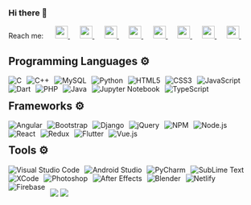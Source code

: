 ### Hi there 👋
<!--
**anuragbansal009/anuragbansal009** is a ✨ _special_ ✨ repository because its `README.md` (this file) appears on your GitHub profile.
--> Reach me: &nbsp;&nbsp;&nbsp;&nbsp; <a href="https://wa.me/919814502568">
  <img src="https://img.icons8.com/color/16/000000/whatsapp--v1.png" width="25px;">
</a> &nbsp;&nbsp;&nbsp;&nbsp; <a href="https://www.linkedin.com/in/anurag-bansal-1196291b7/">
  <img src="https://image.flaticon.com/icons/png/512/174/174857.png" width="25px;">
</a> &nbsp;&nbsp;&nbsp;&nbsp; <a href="mailto:bansal.anurag568@gmail.com">
  <img src="https://img.icons8.com/color/48/000000/gmail--v2.png" width="25px;">
</a> &nbsp;&nbsp;&nbsp;&nbsp; <a href="http://steamcommunity.com/id/anuragbansal">
  <img src="https://img.icons8.com/fluent/48/000000/steam.png" width="25px;">
</a> &nbsp;&nbsp;&nbsp;&nbsp; <a href="https://twitter.com/anuragbansal009">
  <img src="https://image.flaticon.com/icons/svg/733/733579.svg" width="25px;">
</a> &nbsp;&nbsp;&nbsp;&nbsp; <a href="https://reddit.com/user/anuragab">
  <img src="https://img.icons8.com/color/48/000000/reddit.png" width="25px;">
</a> &nbsp;&nbsp;&nbsp;&nbsp; <a href="https://www.facebook.com/anuragbansal009">
  <img src="https://img.icons8.com/color/48/000000/facebook-new.png" width="25px;">
</a> &nbsp;&nbsp;&nbsp;&nbsp; <a href="https://www.instagram.com/anuragbansal009/">
  <img src="https://img.icons8.com/fluent/48/000000/instagram-new.png" width="25px;">
</a> &nbsp;&nbsp;&nbsp;&nbsp; <h2>
  <b>Programming Languages ⚙️ </b>
</h2>
<section>
  <img style="float: left; margin-right: 10px;" alt="C" src="https://img.shields.io/badge/c-%2300599C.svg?style=for-the-badge&logo=c&logoColor=white" />
  <img style="float: left; margin-right: 10px;" alt="C++" src="https://img.shields.io/badge/c++-%2300599C.svg?style=for-the-badge&logo=c%2B%2B&logoColor=white" />
  <img style="float: left; margin-right: 10px;" alt="MySQL" src="https://img.shields.io/badge/mysql-%23161616.svg?style=for-the-badge&logo=mysql&logoColor=white" />
  <img style="float: left; margin-right: 10px;" alt="Python" src="https://img.shields.io/badge/python-3670A0?style=for-the-badge&logo=python&logoColor=ffdd54" />
  <img style="float: left; margin-right: 10px;" alt="HTML5" src="https://img.shields.io/badge/html5-%23E34F26.svg?style=for-the-badge&logo=html5&logoColor=white" />
  <img style="float: left; margin-right: 10px;" alt="CSS3" src="https://img.shields.io/badge/css3-%231572B6.svg?style=for-the-badge&logo=css3&logoColor=white" />
  <img style="float: left; margin-right: 10px;" alt="JavaScript" src="https://img.shields.io/badge/javascript-%23323330.svg?style=for-the-badge&logo=javascript&logoColor=%23F7DF1E" />
  <img style="float: left; margin-right: 10px;" alt="Dart" src="https://img.shields.io/badge/dart-%230175C2.svg?style=for-the-badge&logo=dart&logoColor=white" />
  <img style="float: left; margin-right: 10px;" alt="PHP" src="https://img.shields.io/badge/php-%23777BB4.svg?style=for-the-badge&logo=php&logoColor=white" />
  <img style="float: left; margin-right: 10px;" alt="Java" src="https://img.shields.io/badge/java-%23ED8B00.svg?style=for-the-badge&logo=java&logoColor=white" />
  <img style="float: left; margin-right: 10px;" alt="Jupyter Notebook" src="https://img.shields.io/badge/jupyter-%23FA0F00.svg?style=for-the-badge&logo=jupyter&logoColor=white" />
  <img style="float: left; margin-right: 10px;" alt="TypeScript" src="https://img.shields.io/badge/typescript-%23007ACC.svg?style=for-the-badge&logo=typescript&logoColor=white" />
</section>
<br />
<h2>
  <b>Frameworks ⚙️ </b>
</h2>
<section>
  <img style="float: left; margin-right: 10px;" alt="Angular" src="https://img.shields.io/badge/angular-%23DD0031.svg?style=for-the-badge&logo=angular&logoColor=white" />
  <img style="float: left; margin-right: 10px;" alt="Bootstrap" src="https://img.shields.io/badge/bootstrap-%23563D7C.svg?style=for-the-badge&logo=bootstrap&logoColor=white" />
  <img style="float: left; margin-right: 10px;" alt="Django" src="https://img.shields.io/badge/django-%23092E20.svg?style=for-the-badge&logo=django&logoColor=white" />
  <img style="float: left; margin-right: 10px;" alt="jQuery" src="https://img.shields.io/badge/jquery-%230769AD.svg?style=for-the-badge&logo=jquery&logoColor=white" />
  <img style="float: left; margin-right: 10px;" alt="NPM" src="https://img.shields.io/badge/NPM-%23000000.svg?style=for-the-badge&logo=npm&logoColor=white" />
  <img style="float: left; margin-right: 10px;" alt="Node.js" src="https://img.shields.io/badge/node.js-6DA55F?style=for-the-badge&logo=node.js&logoColor=white)" />
  <img style="float: left; margin-right: 10px;" alt="React" src="https://img.shields.io/badge/react-%2320232a.svg?style=for-the-badge&logo=react&logoColor=%2361DAFB" />
  <img style="float: left; margin-right: 10px;" alt="Redux" src="https://img.shields.io/badge/redux-%23593d88.svg?style=for-the-badge&logo=redux&logoColor=white" />
  <img style="float: left; margin-right: 10px;" alt="Flutter" src="https://img.shields.io/badge/Flutter-%2302569B.svg?style=for-the-badge&logo=Flutter&logoColor=white" />
  <img style="float: left; margin-right: 10px;" alt="Vue.js" src="https://img.shields.io/badge/vuejs-%2335495e.svg?style=for-the-badge&logo=vuedotjs&logoColor=%234FC08D" />
</section>
<br />
<h2>
  <b>Tools ⚙️ </b>
</h2>
<section>
  <img style="float: left; margin-right: 10px;" alt="Visual Studio Code" src="https://img.shields.io/badge/VS%20Code-0078d7.svg?style=for-the-badge&logo=visual-studio-code&logoColor=white" />
  <img style="float: left; margin-right: 10px;" alt="Android Studio" src="https://img.shields.io/badge/Android%20Studio-3DDC84.svg?style=for-the-badge&logo=android-studio&logoColor=white" />
  <img style="float: left; margin-right: 10px;" alt="PyCharm" src="https://img.shields.io/badge/pycharm-143?style=for-the-badge&logo=pycharm&logoColor=black&color=black&labelColor=green" />
  <img style="float: left; margin-right: 10px;" alt="SubLime Text" src="https://img.shields.io/badge/sublime_text-%23575757.svg?style=for-the-badge&logo=sublime-text&logoColor=important" />
  <img style="float: left; margin-right: 10px;" alt="XCode" src="https://img.shields.io/badge/Xcode-007ACC?style=for-the-badge&logo=Xcode&logoColor=white" />
  <img style="float: left; margin-right: 10px;" alt="Photoshop" src="https://img.shields.io/badge/Photoshop-%2331A8FF.svg?style=for-the-badge&logo=adobephotoshop&logoColor=white" />
  <img style="float: left; margin-right: 10px;" alt="After Effects" src="https://img.shields.io/badge/After%20Effects-9999FF.svg?style=for-the-badge&logo=Adobe%20After%20Effects&logoColor=white" />
  <img style="float: left; margin-right: 10px;" alt="Blender" src="https://img.shields.io/badge/Blender-%23F5792A.svg?style=for-the-badge&logo=blender&logoColor=white" />
  <img style="float: left; margin-right: 10px;" alt="Netlify" src="https://img.shields.io/badge/netlify-%23000000.svg?style=for-the-badge&logo=netlify&logoColor=#00C7B7" />
  <img style="float: left; margin-right: 10px;" alt="Firebase" src="https://img.shields.io/badge/firebase-%23039BE5.svg?style=for-the-badge&logo=firebase" />
</section>
<br />
<h2></h2>
<img src="https://github-readme-stats.vercel.app/api?username=anuragbansal009&show_icons=true&theme=algolia" />
<img src="https://github-readme-stats.vercel.app/api/top-langs/?username=anuragbansal009&layout=compact&theme=radical" />
